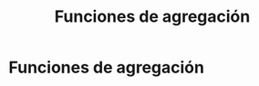 ﻿---
title: Funciones de agregación
position: 11
Autogenerated: true
---

# Funciones de agregación

<section-index />
